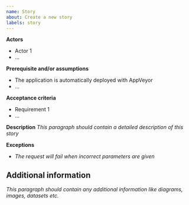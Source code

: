 ```yaml
---
name: Story
about: Create a new story
labels: story
---
```


**Actors**
- Actor 1
- ...

**Prerequisite and/or assumptions**
- The application is automatically deployed with AppVeyor
- ...

**Acceptance criteria**
- Requirement 1
- ...

**Description**
_This paragraph should contain a detailed description of this story_ 

**Exceptions**
- _The request will fail when incorrect parameters are given_

## Additional information
_This paragraph should contain any additional information like diagrams, images, datasets etc._
